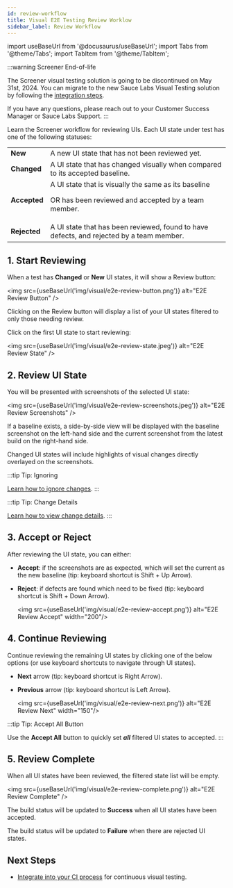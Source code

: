 ```yaml
---
id: review-workflow
title: Visual E2E Testing Review Worklow
sidebar_label: Review Workflow
---
```


import useBaseUrl from '@docusaurus/useBaseUrl';
import Tabs from '@theme/Tabs';
import TabItem from '@theme/TabItem';

:::warning Screener End-of-life

The Screener visual testing solution is going to be discontinued on May 31st, 2024. You can migrate to the new Sauce Labs Visual Testing solution by following the [integration steps](/visual-testing/).

If you have any questions, please reach out to your Customer Success Manager or Sauce Labs Support.
:::

Learn the Screener workflow for reviewing UIs. Each UI state under test has one of the following statuses:

<table>
  <tr>
   <td>
    <strong>New</strong>
   </td>
   <td>
    A new UI state that has not been reviewed yet.
   </td>
  </tr>
  <tr>
   <td>
    <strong>Changed</strong>
   </td>
   <td>
    A UI state that has changed visually when compared to its accepted baseline.
   </td>
  </tr>
  <tr>
   <td>
    <strong>Accepted</strong>
   </td>
   <td>
    A UI state that is visually the same as its baseline
   <p>OR has been reviewed and accepted by a team member.</p>
   </td>
  </tr>
  <tr>
   <td>
    <strong>Rejected</strong>
   </td>
   <td>
    A UI state that has been reviewed, found to have defects, and rejected by a team member.
   </td>
  </tr>
</table>

## 1. Start Reviewing

When a test has **Changed** or **New** UI states, it will show a Review button:

<img src={useBaseUrl('img/visual/e2e-review-button.png')} alt="E2E Review Button" />

Clicking on the Review button will display a list of your UI states filtered to only those needing review.

Click on the first UI state to start reviewing:

<img src={useBaseUrl('img/visual/e2e-review-state.jpeg')} alt="E2E Review State" />

## 2. Review UI State

You will be presented with screenshots of the selected UI state:

<img src={useBaseUrl('img/visual/e2e-review-screenshots.jpeg')} alt="E2E Review Screenshots" />

If a baseline exists, a side-by-side view will be displayed with the baseline screenshot on the left-hand side and the current screenshot from the latest build on the right-hand side.

Changed UI states will include highlights of visual changes directly overlayed on the screenshots.

:::tip Tip: Ignoring

[Learn how to ignore changes](/visual/e2e-testing/workflow/ignoring-changes).
:::

:::tip Tip: Change Details

[Learn how to view change details](/visual/e2e-testing/workflow/change-details).
:::

## 3. Accept or Reject

After reviewing the UI state, you can either:

- **Accept**: if the screenshots are as expected, which will set the current as the new baseline (tip: keyboard shortcut is Shift + Up Arrow).
- **Reject**: if defects are found which need to be fixed (tip: keyboard shortcut is Shift + Down Arrow).

  <img src={useBaseUrl('img/visual/e2e-review-accept.png')} alt="E2E Review Accept" width="200"/>

## 4. Continue Reviewing

Continue reviewing the remaining UI states by clicking one of the below options (or use keyboard shortcuts to navigate through UI states).

- **Next** arrow (tip: keyboard shortcut is Right Arrow).
- **Previous** arrow (tip: keyboard shortcut is Left Arrow).

  <img src={useBaseUrl('img/visual/e2e-review-next.png')} alt="E2E Review Next" width="150"/>

:::tip Tip: Accept All Button

Use the **Accept All** button to quickly set **_all_** filtered UI states to accepted.
:::

## 5. Review Complete

When all UI states have been reviewed, the filtered state list will be empty.

<img src={useBaseUrl('img/visual/e2e-review-complete.png')} alt="E2E Review Complete" />

The build status will be updated to **Success** when all UI states have been accepted.

The build status will be updated to **Failure** when there are rejected UI states.

## Next Steps

- [Integrate into your CI process](/visual/e2e-testing/integrations/continuous-integration) for continuous visual testing.
